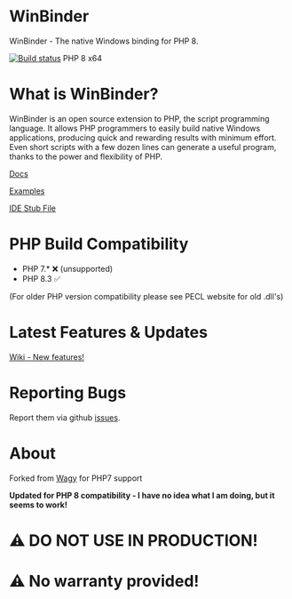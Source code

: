 WinBinder
=========

WinBinder - The native Windows binding for PHP 8.

[![Build status](https://ci.appveyor.com/api/projects/status/github/crispy-computing-machine/Winbinder?svg=true&branch=php8)](https://ci.appveyor.com/api/projects/status/github/crispy-computing-machine/Winbinder?svg=true&branch=php8) PHP 8 x64

What is WinBinder?
==================

WinBinder is an open source extension to PHP, the script programming language. It allows PHP programmers to easily build native Windows applications, producing quick and rewarding results with minimum effort. Even short scripts with a few dozen lines can generate a useful program, thanks to the power and flexibility of PHP.

[Docs](https://crispy-computing-machine.github.io/Winbinder-Docs/)

[Examples](https://github.com/crispy-computing-machine/Winbinder-Examples)

[IDE Stub File](https://gist.github.com/crispy-computing-machine/ee4e94ba5e4870a7907535185af14ba0)

PHP Build Compatibility
=======================

- PHP 7.* ❌ (unsupported)
- PHP 8.3 ✅

(For older PHP version compatibility please see PECL website for old .dll's)

Latest Features & Updates
=========================

[Wiki - New features!](https://github.com/crispy-computing-machine/Winbinder/wiki/New-Features-Functions)

Reporting Bugs
==============

Report them via github [issues](https://github.com/crispy-computing-machine/Winbinder/issues).

About
=====

Forked from [Wagy](https://github.com/wagy/WinBinder) for PHP7 support

**Updated for PHP 8 compatibility - I have no idea what I am doing, but it seems to work!**

# ⚠️ DO NOT USE IN PRODUCTION!

# ⚠️ No warranty provided!
